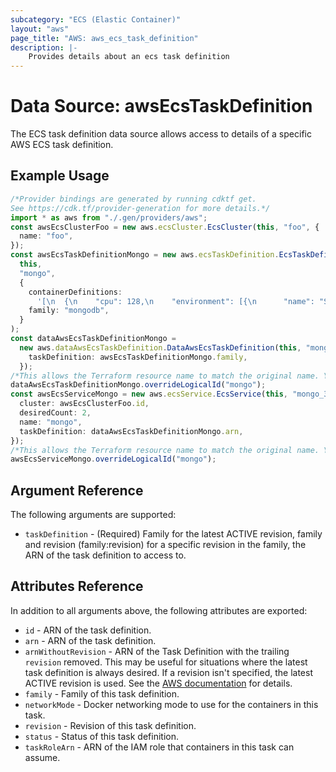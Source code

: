 ```yaml
---
subcategory: "ECS (Elastic Container)"
layout: "aws"
page_title: "AWS: aws_ecs_task_definition"
description: |-
    Provides details about an ecs task definition
---
```


# Data Source: awsEcsTaskDefinition

The ECS task definition data source allows access to details of
a specific AWS ECS task definition.

## Example Usage

```typescript
/*Provider bindings are generated by running cdktf get.
See https://cdk.tf/provider-generation for more details.*/
import * as aws from "./.gen/providers/aws";
const awsEcsClusterFoo = new aws.ecsCluster.EcsCluster(this, "foo", {
  name: "foo",
});
const awsEcsTaskDefinitionMongo = new aws.ecsTaskDefinition.EcsTaskDefinition(
  this,
  "mongo",
  {
    containerDefinitions:
      '[\n  {\n    "cpu": 128,\n    "environment": [{\n      "name": "SECRET",\n      "value": "KEY"\n    }],\n    "essential": true,\n    "image": "mongo:latest",\n    "memory": 128,\n    "memoryReservation": 64,\n    "name": "mongodb"\n  }\n]\n',
    family: "mongodb",
  }
);
const dataAwsEcsTaskDefinitionMongo =
  new aws.dataAwsEcsTaskDefinition.DataAwsEcsTaskDefinition(this, "mongo_2", {
    taskDefinition: awsEcsTaskDefinitionMongo.family,
  });
/*This allows the Terraform resource name to match the original name. You can remove the call if you don't need them to match.*/
dataAwsEcsTaskDefinitionMongo.overrideLogicalId("mongo");
const awsEcsServiceMongo = new aws.ecsService.EcsService(this, "mongo_3", {
  cluster: awsEcsClusterFoo.id,
  desiredCount: 2,
  name: "mongo",
  taskDefinition: dataAwsEcsTaskDefinitionMongo.arn,
});
/*This allows the Terraform resource name to match the original name. You can remove the call if you don't need them to match.*/
awsEcsServiceMongo.overrideLogicalId("mongo");

```

## Argument Reference

The following arguments are supported:

* `taskDefinition` - (Required) Family for the latest ACTIVE revision, family and revision (family:revision) for a specific revision in the family, the ARN of the task definition to access to.

## Attributes Reference

In addition to all arguments above, the following attributes are exported:

* `id` - ARN of the task definition.
* `arn` - ARN of the task definition.
* `arnWithoutRevision` - ARN of the Task Definition with the trailing `revision` removed. This may be useful for situations where the latest task definition is always desired. If a revision isn't specified, the latest ACTIVE revision is used. See the [AWS documentation](https://docs.aws.amazon.com/AmazonECS/latest/APIReference/API_StartTask.html#ECS-StartTask-request-taskDefinition) for details.
* `family` - Family of this task definition.
* `networkMode` - Docker networking mode to use for the containers in this task.
* `revision` - Revision of this task definition.
* `status` - Status of this task definition.
* `taskRoleArn` - ARN of the IAM role that containers in this task can assume.
